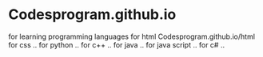# Codesprogram.github.io
 <!DOCTYPE html>
<html lang="en">
<head>
				<meta charset="UTF-8">
				<title>Page title</title>
</head>
  <body style="background-color:lightred" >
for learning programming languages
for html Codesprogram.github.io/html
for css ..
for python ..
for c++ ..
for java ..
for java script ..
for c# ..
<body>
				
</body>
</html>
